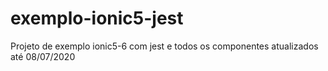 # exemplo-ionic5-jest
Projeto de exemplo ionic5-6 com jest e todos os componentes atualizados até 08/07/2020
